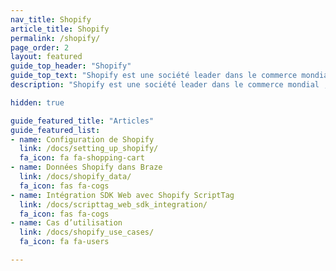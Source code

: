 ```yaml
---
nav_title: Shopify
article_title: Shopify
permalink: /shopify/
page_order: 2
layout: featured
guide_top_header: "Shopify"
guide_top_text: "Shopify est une société leader dans le commerce mondial ; elle fournit des outils fiables pour démarrer, développer, commercialiser et gérer une entreprise de vente en détail de toute taille. Shopify améliore le commerce pour tous les utilisateurs avec une plateforme et des services conçus pour assurer la fiabilité tout en offrant une meilleure expérience d’achat pour les consommateurs où qu’ils soient."
description: "Shopify est une société leader dans le commerce mondial ; elle fournit des outils fiables pour démarrer, développer, commercialiser et gérer une entreprise de vente en détail de toute taille. Shopify améliore le commerce pour tous les utilisateurs avec une plateforme et des services conçus pour assurer la fiabilité tout en offrant une meilleure expérience d’achat pour les consommateurs où qu’ils soient."

hidden: true

guide_featured_title: "Articles"
guide_featured_list:
- name: Configuration de Shopify
  link: /docs/setting_up_shopify/
  fa_icon: fa fa-shopping-cart
- name: Données Shopify dans Braze
  link: /docs/shopify_data/
  fa_icon: fas fa-cogs
- name: Intégration SDK Web avec Shopify ScriptTag
  link: /docs/scripttag_web_sdk_integration/
  fa_icon: fas fa-cogs
- name: Cas d’utilisation
  link: /docs/shopify_use_cases/
  fa_icon: fa fa-users

---
```

<br><br>